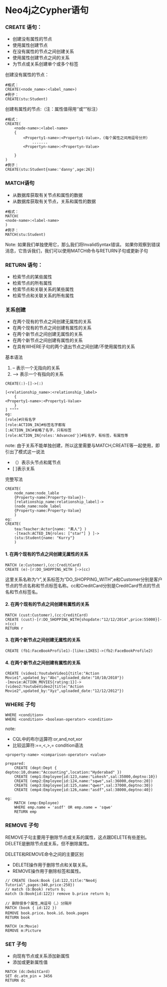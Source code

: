 # Neo4j之Cypher语句
### CREATE 语句：
- 创建没有属性的节点
- 使用属性创建节点
- 在没有属性的节点之间创建关系
- 使用属性创建节点之间的关系
- 为节点或关系创建单个或多个标签

创建没有属性的节点：
```
#格式：
CREATE(<node_name>:<label_name>)
#例子：
CREATE(stu:Student)

```

创建有属性的节点:（注：属性值得用‘’或“”标注）
```
#格式：
CREATE(
	<node-name>:<label-name>
	{
		<Property1-name>:<Property1-Value>，(每个属性之间用逗号分开）
			.......
		<Propertyn-name>:<Propertyn-Value>

	}
)
#例子：
CREATE(stu:Student{name:'danny',age:26})

```
### MATCH语句
- 从数据库获取有关节点和属性的数据
- 从数据库获取有关节点，关系和属性的数据

```cypher
#格式：
MATCH(
<node-name>:<label-name>
)
#例子：
MATCH(stu:Student)
```
Note: 如果我们单独使用它，那么我们将InvalidSyntax错误。
如果你观察到错误消息，它告诉我们，我们可以使用MATCH命令与RETURN子句或更新子句

### RETURN 语句：
- 检索节点的某些属性 
- 检索节点的所有属性 
- 检索节点和关联关系的某些属性 
- 检索节点和关联关系的所有属性

### 关系创建
- 在两个现有的节点之间创建无属性的关系
- 在两个现有的节点之间创建有属性的关系
- 在两个新节点之间创建无属性的关系
- 在两个新节点之间创建有属性的关系
- 在具有WHERE子句的两个退出节点之间创建/不使用属性的关系

基本语法
1. – 表示一个无指向的关系
2. –> 表示一个有指向的关系
```
CREATE(:)-[]->(:)

[<relationship_name>:<relationship_label>
	{
<Property1-name>:<Property1-Value>
	}
] """"
eg:
[role]#只有名字
[role:ACTION_IN]#标签名字都有
[:ACTION_IN]#省略了名字，只有标签
[role:ACTION_IN{roles:'Advanced'}]#有名字，有标签，有属性等

```
note: 由于关系不能单独创建，所以这里需要与MATCH,CREATE等一起使用，即引出了模式这一说法

- （）表示头节点和尾节点
- [ ]表示关系

完整写法
```
CREATE(
    node_name:node_lable
    {Property-name:Property-Value})-
    [relationship_name:relationship_label]->
    (node_name:node_label
    {Property-name:Property-Value}
    )
eg:
CREATE(
	tea:Teacher:Actor{name: "素人"} )
	-[teach:ACTED_IN{roles: ["star"] } ]->
	(stu:Student{name: "Kurry"} 
	)
```
#### 1. 在两个现有的节点之间创建无属性的关系
```shell
MATCH (e:Customer),(cc:CreditCard) 
CREATE (e)-[r:DO_SHOPPING_WITH ]->(cc) 
```
这里关系名称为“r”,关系标签为“DO_SHOPPING_WITH”,e和Customer分别是客户节点的节点名称和节点标签名称。cc和CreditCard分别是CreditCard节点的节点名和节点标签名。

#### 2. 在两个现有的节点之间创建有属性的关系
```shell
MATCH (cust:Customer),(cc:CreditCard) 
CREATE (cust)-[r:DO_SHOPPING_WITH{shopdate:"12/12/2014",price:55000}]->(cc) 
RETURN r
```
#### 3. 在两个新节点之间创建无属性的关系
```shell
CREATE (fb1:FaceBookProfile1)-[like:LIKES]->(fb2:FaceBookProfile2)
```

#### 4. 在两个新节点之间创建有属性的关系
```shell
CREATE (video1:YoutubeVideo1{title:"Action Movie1",updated_by:"Abc",uploaded_date:"10/10/2010"})
-[movie:ACTION_MOVIES{rating:1}]->
(video2:YoutubeVideo2{title:"Action Movie2",updated_by:"Xyz",uploaded_date:"12/12/2012"})

```

### WHERE 子句
```shell
WHERE <condition>
WHERE <condition> <boolean-operator> <condition>

```
note: 
- CQL中的布尔运算符:or,and,not,xor
- 比较运算符:==,<,>,=
condition语法
```shell
<property-name> <comparison-operator> <value>

prepared:
    CREATE (dept:Dept { deptno:10,dname:"Accounting",location:"Hyderabad" })
    CREATE (emp1:Employee{id:123,name:"Lokesh",sal:35000,deptno:10})
    CREATE (emp2:Employee{id:124,name:"sqwe",sal:36000,deptno:20})
    CREATE (emp3:Employee{id:125,name:"qwer",sal:37000,deptno:30})
    CREATE (emp4:Employee{id:126,name:"asdf",sal:38000,deptno:40})

eg:
    MATCH (emp:Employee) 
    WHERE emp.name = 'asdf' OR emp.name = 'sqwe'
    RETURN emp
```

### REMOVE 子句
REMOVE子句主要用于删除节点或关系的属性，这点跟DELETE有些差别。
DELETE是删除节点或关系，但不删除属性。

DELETE和REMOVE命令之间的主要区别 

- DELETE操作用于删除节点和关联关系。
- REMOVE操作用于删除标签和属性。

```
// CREATE (book:Book {id:122,title:"Neo4j Tutorial",pages:340,price:250}) 
// match (b:Book) return b;
match (b:Book{id:122}) remove b.price return b;

// 删除很多个属性,用逗号（，）分隔开
MATCH (book { id:122 })
REMOVE book.price，book.id，book.pages
RETURN book

MATCH (m:Movie) 
REMOVE m:Picture
```

### SET 子句
- 向现有节点或关系添加新属性
- 添加或更新属性值

```shell
MATCH (dc:DebitCard)
SET dc.atm_pin = 3456
RETURN dc
```